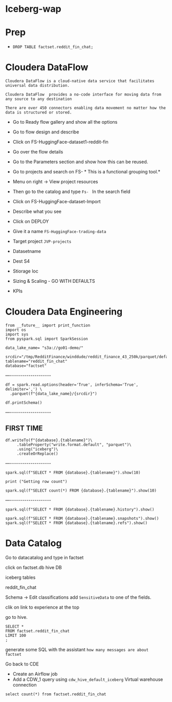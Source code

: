 # Iceberg-wap
# Prep
* ```DROP TABLE factset.reddit_fin_chat; ```


# Cloudera DataFlow
```
Cloudera DataFlow is a cloud-native data service that facilitates universal data distribution.

Cloudera DataFlow  provides a no-code interface for moving data from any source to any destination 

There are over 450 connectors enabling data movement no matter how the data is structured or stored.

```

- Go to Ready flow gallery and show all the options

- Go to flow design and describe

- Click on FS-HuggingFace-dataset1-reddit-fin
- Go over the flow details
- Go to the Parameters section and show how this can be reused.

-  Go to projects and search on FS- * This is a functional grouping tool.*
- Menu on right -> View project resources



- Then go to the catalog and type
```Fs- ```
In the search field

- Click on FS-HuggingFace-dataset-Import
- Describe what you see
- Click on DEPLOY
- Give it a name
`FS-HuggingFace-trading-data`

- Target project
`JVP-projects`

- Datasetname

- Dest S4

- Stiorage loc


- Sizing & Scaling - GO WITH DEFAULTS

- KPIs

# Cloudera Data Engineering





```
from __future__ import print_function
import os
import sys
from pyspark.sql import SparkSession

data_lake_name= "s3a://go01-demo/" 

srcdir="/tmp/RedditFinance/winddude/reddit_finance_43_250k/parquet/default/train/0.parquet"
tablename="reddit_fin_chat"
database="factset" 
```
—--------------------
```
df = spark.read.options(header='True', inferSchema='True', delimiter=',') \
  .parquet(f"{data_lake_name}/{srcdir}")

df.printSchema()
```
—--------------------
## FIRST TIME
```
df.writeTo(f"{database}.{tablename}")\
     .tableProperty("write.format.default", "parquet")\
     .using("iceberg")\
     .createOrReplace()
```
—--------------------
```
spark.sql(f"SELECT * FROM {database}.{tablename}").show(10)

print ("Getting row count")

spark.sql(f"SELECT count(*) FROM {database}.{tablename}").show(10)
```
—--------------------

```
spark.sql(f"SELECT * FROM {database}.{tablename}.history").show()

spark.sql(f"SELECT * FROM {database}.{tablename}.snapshots").show()
spark.sql(f"SELECT * FROM {database}.{tablename}.refs").show()
```

# Data Catalog

Go to datacatalog and type in factset

click on factset.db hive DB

iceberg tables

reddit_fin_chat

Schema -> Edit classifications add ```SensitiveData``` to one of the fields.

clik on link to experience at the top

go to hive.

```
SELECT *
FROM factset.reddit_fin_chat
LIMIT 100
;
```
generate some SQL with the assistant
```how many messages are about factset```


Go back to CDE
- Create an Airflow job
- Add a CDW_1 query using `cdw_hive_default_iceberg` Virtual warehouse connection

```
select count(*) from factset.reddit_fin_chat
```

